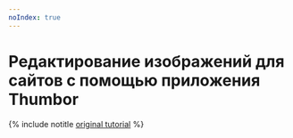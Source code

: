 ```yaml
---
noIndex: true
---
```


# Редактирование изображений для сайтов с помощью приложения Thumbor

{% include notitle [original tutorial](../../_tutorials/kubernetes-marketplace/thumbor.md) %}
